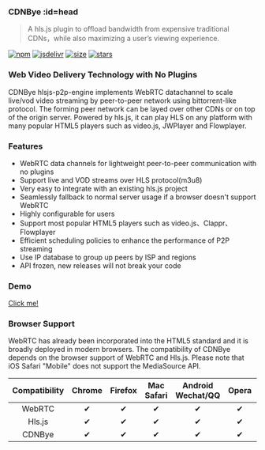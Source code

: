 ### CDNBye :id=head
> A hls.js plugin to offload bandwidth from expensive traditional CDNs，while also maximizing a user’s viewing experience. 

<a href="https://www.npmjs.com/package/cdnbye"><img src="https://img.shields.io/npm/v/cdnbye.svg?style=flat" alt="npm"></a>
<a href="https://www.jsdelivr.com/package/npm/cdnbye"><img src="https://data.jsdelivr.com/v1/package/npm/cdnbye/badge" alt="jsdelivr"></a>
<a href="https://github.com/cdnbye/hlsjs-p2p-engine/tree/master/dist"><img src="https://badge-size.herokuapp.com/cdnbye/hlsjs-p2p-engine/master/dist/hlsjs-p2p-engine.min.js?compression=gzip&style=flat-square" alt="size"></a>
<a href="https://github.com/cdnbye/hlsjs-p2p-engine"><img src="https://img.shields.io/github/stars/cdnbye/hlsjs-p2p-engine.svg?style=social&label=Star" alt="stars"></a>

### Web Video Delivery Technology with No Plugins
CDNBye hlsjs-p2p-engine implements WebRTC datachannel to scale live/vod video streaming by peer-to-peer network using bittorrent-like protocol. The forming peer network can be layed over other CDNs or on top of the origin server. Powered by hls.js, it can play HLS on any platform with many popular HTML5 players such as video.js, JWPlayer and Flowplayer.

### Features
- WebRTC data channels for lightweight peer-to-peer communication with no plugins
- Support live and VOD streams over HLS protocol(m3u8)
- Very easy to  integrate with an existing hls.js project
- Seamlessly fallback to normal server usage if a browser doesn't support WebRTC
- Highly configurable for users
- Support most popular HTML5 players such as video.js、Clappr、Flowplayer
- Efficient scheduling policies to enhance the performance of P2P streaming
- Use IP database to group up peers by ISP and regions
- API frozen, new releases will not break your code

### Demo
[Click me!](https://demo.cdnbye.com/)

### Browser Support
WebRTC has already been incorporated into the HTML5 standard and it is broadly deployed in modern browsers. The compatibility of CDNBye depends on the browser support of WebRTC and Hls.js. Please note that iOS Safari "Mobile" does not support the MediaSource API.

 Compatibility|Chrome | Firefox | Mac Safari| Android Wechat/QQ | Opera | IE | Edge| iOS Safari | 
:-: | :-: | :-: | :-: | :-: | :-: | :-:| :-:| :-:
WebRTC | ✔ | ✔ | ✔ | ✔ | ✔ | ❌ | ❌ | ✔ |
Hls.js | ✔ | ✔ | ✔ | ✔ | ✔ | ✔ | ✔ | ❌ |
CDNBye | ✔ | ✔ | ✔ | ✔ | ✔ | ❌ | ❌ | ❌ |